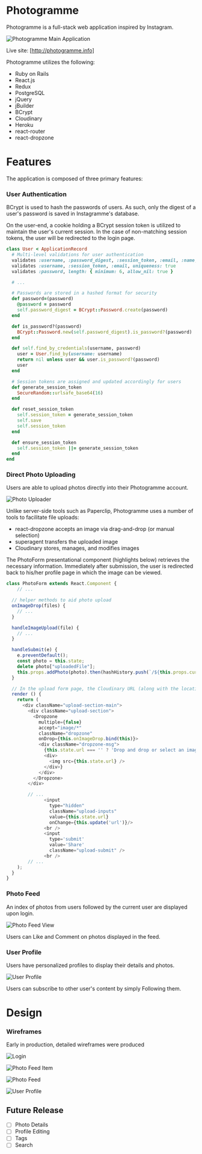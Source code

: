 # Photogramme

Photogramme is a full-stack web application inspired by Instagram.

![Photogramme Main Application](http://res.cloudinary.com/instagramme/image/upload/v1491958102/Screen_Shot_2017-04-11_at_5.47.16_PM_iir1el.png)

Live site: [http://photogramme.info]

Photogramme utilizes the following:

- Ruby on Rails
- React.js
- Redux
- PostgreSQL
- jQuery
- jBuilder
- BCrypt
- Cloudinary
- Heroku
- react-router
- react-dropzone

# Features

The application is composed of three primary features:

### User Authentication

BCrypt is used to hash the passwords of users. As such, only the digest of a user's password is saved in Instagramme's database.

On the user-end, a cookie holding a BCrypt session token is utilized to maintain the user's current session. In the case of non-matching session tokens, the user will be redirected to the login page.

```ruby
class User < ApplicationRecord
  # Multi-level validations for user authentication
  validates :username, :password_digest, :session_token, :email, :name, presence: true
  validates :username, :session_token, :email, uniqueness: true
  validates :password, length: { minimum: 6, allow_nil: true }

  # ...

  # Passwords are stored in a hashed format for security
  def password=(password)
    @password = password
    self.password_digest = BCrypt::Password.create(password)
  end

  def is_password?(password)
    BCrypt::Password.new(self.password_digest).is_password?(password)
  end

  def self.find_by_credentials(username, password)
    user = User.find_by(username: username)
    return nil unless user && user.is_password?(password)
    user
  end

  # Session tokens are assigned and updated accordingly for users
  def generate_session_token
    SecureRandom::urlsafe_base64(16)
  end

  def reset_session_token
    self.session_token = generate_session_token
    self.save
    self.session_token
  end

  def ensure_session_token
    self.session_token ||= generate_session_token
  end
end
```

### Direct Photo Uploading

Users are able to upload photos directly into their Photogramme account.

![Photo Uploader](http://res.cloudinary.com/instagramme/image/upload/v1491958249/Screen_Shot_2017-04-11_at_5.50.20_PM_r0n4yo.png)

Unlike server-side tools such as Paperclip, Photogramme uses a number of tools to facilitate file uploads:

- react-dropzone accepts an image via drag-and-drop (or manual selection)
- superagent transfers the uploaded image
- Cloudinary stores, manages, and modifies images

The PhotoForm presentational component (highlights below) retrieves the necessary information. Immediately after submission, the user is redirected back to his/her profile page in which the image can be viewed.

```javascript
class PhotoForm extends React.Component {
    // ...

  // helper methods to aid photo upload
  onImageDrop(files) {
    // ...
  }

  handleImageUpload(file) {
    // ...
  }

  handleSubmit(e) {
    e.preventDefault();
    const photo = this.state;
    delete photo["uploadedFile"];
    this.props.addPhoto(photo).then(hashHistory.push(`/${this.props.currentUser.id}`));
  }

  // In the upload form page, the Cloudinary URL (along with the location, caption, and the user's unique ID) of the uploaded photo is captured and submitted to the database
  render () {
    return (
      <div className="upload-section-main">
        <div className="upload-section">
          <Dropzone
            multiple={false}
            accept="image/*"
            className="dropzone"
            onDrop={this.onImageDrop.bind(this)}>
            <div className="dropzone-msg">
              {this.state.url === '' ? 'Drop and drop or select an image' :
              <div>
                <img src={this.state.url} />
              </div>}
            </div>
          </Dropzone>
        </div>

        // ...
              <input
                type="hidden"
                className="upload-inputs"
                value={this.state.url}
                onChange={this.update('url')}/>
              <br />
              <input
                type='submit'
                value='Share'
                className="upload-submit" />
              <br />
        // ...
    );
  }
}
```

### Photo Feed

An index of photos from users followed by the current user are displayed upon login.

![Photo Feed View](http://res.cloudinary.com/instagramme/image/upload/v1490395141/Screen_Shot_2017-03-24_at_3.27.36_PM_vosfh4.png)

Users can Like and Comment on photos displayed in the feed.

### User Profile

Users have personalized profiles to display their details and photos.

![User Profile](http://res.cloudinary.com/instagramme/image/upload/v1491964934/Screen_Shot_2017-04-11_at_7.41.25_PM_ioyma5.png)

Users can subscribe to other user's content by simply Following them.

# Design

### Wireframes

Early in production, detailed wireframes were produced

![Login](http://res.cloudinary.com/instagramme/image/upload/v1490396363/login_csm1cf.png)

![Photo Feed Item](http://res.cloudinary.com/instagramme/image/upload/v1490396363/feed_photo_uwlfm1.png)

![Photo Feed](http://res.cloudinary.com/instagramme/image/upload/v1490396363/feed_zusbem.png)

![User Profile](http://res.cloudinary.com/instagramme/image/upload/v1490396363/profile_gpmxs7.png)

## Future Release
* [ ] Photo Details
* [ ] Profile Editing
* [ ] Tags
* [ ] Search
